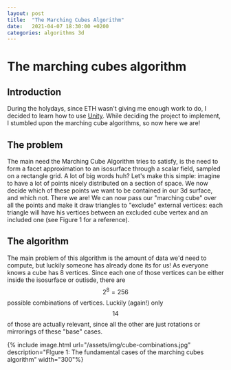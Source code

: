 ```yaml
---
layout: post
title:  "The Marching Cubes Algorithm"
date:   2021-04-07 18:30:00 +0200
categories: algorithms 3d
---
```


# The marching cubes algorithm

## Introduction
During the holydays, since ETH wasn't giving me enough work to do, I decided to learn how to use [Unity][unity].
While deciding the project to implement, I stumbled upon the marching cube algorithms, so now here we are!

## The problem
The main need the Marching Cube Algorithm tries to satisfy, is the need to form a facet approximation to an isosurface through a scalar field, sampled on a rectangle grid. A lot of big words huh? Let's make this simple: imagine to have a lot of points nicely distributed on a section of space. We now decide which of these points we want to be contained in our 3d surface, and which not. There we are! We can now pass our "marching cube" over all the points and make it draw triangles to "exclude" external vertices: each triangle will have his vertices between an excluded cube vertex and an included one (see Figure 1 for a reference).

## The algorithm
The main problem of this algorithm is the amount of data we'd need to compute, but luckily someone has already done its for us!
As everyone knows a cube has 8 vertices. Since each one of those vertices can be either inside the isosurface or outisde, there are $$ 2^{8} = 256 $$ possible combinations of vertices. Luckily (again!) only $$ 14 $$ of those are actually relevant, since all the other are just rotations or mirrorings of these "base" cases.

{% include image.html 
    url="/assets/img/cube-combinations.jpg" 
    description="FIgure 1: The fundamental cases of the marching cubes algorithm" 
    width="300"%}



 [unity]: https://unity.com/
